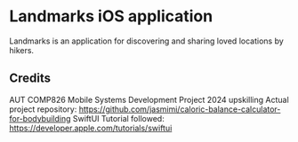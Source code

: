 # Landmarks iOS application
Landmarks is an application for discovering and sharing loved locations by hikers.

## Credits
AUT COMP826 Mobile Systems Development Project 2024 upskilling
Actual project repository: https://github.com/jasmimi/caloric-balance-calculator-for-bodybuilding
SwiftUI Tutorial followed: https://developer.apple.com/tutorials/swiftui
